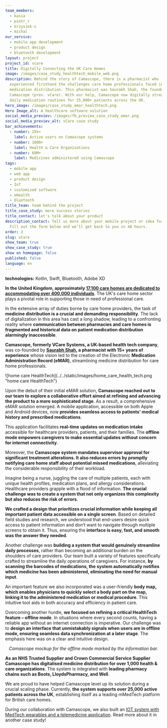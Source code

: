 ```yaml
---
team_members:
  - kasia
  - piotr_r
  - krzysiek-s
  - michal
our_service:
  - mobile app development
  - product design
  - bluetooth development
layout: project
project_id: vcare
title: Digitally Connecting the UK Care Homes
image: /images/case_study_healthtech_mobile_web.png
description: Behind the story of Camascope, there is a pharmacist who
  experienced firsthand the challenges care home professionals faced in
  medication distribution. This pharmacist was Saurabh Shah, the founder of
  Camascope (prev. vCare). With our help, Camascope now digitally streamlines
  daily medication routines for 25,000+ patients across the UK.
hero_image: /images/case_study_emar_healthtech.png
Hero Image_alt: A healthcare software solution
social_media_previev: /images/fb_preview_case_study_emar.png
social_media_previev_alt: vCare case study
bar_achievements:
  - number: 25k+
    label: Active users on Comascope systems
  - number: 1000+
    label: Health & Care Organisations
  - number: 69M+
    label: Medicines administered using Camascope
tags:
  - mobile app
  - web app
  - product design
  - IoT
  - customized software
  - eHealth
  - bluetooth
title_team: team behind the project
title_case_study: more success stories
title_contact: let's talk about your product
description_contact: Tell us more about your mobile project or idea for an app.
  Fill out the form below and we'll get back to you in 48 hours.
order: 2
slug: vCare
show_team: true
show_case_study: true
show on homepage: false
published: false
language: en
---
```

<TitleWithIcon sectionTitle="technologies" titleIcon="/images/skills.svg" titleIconAlt="stack" />

<Gallery images='[{"src":"/images/kotlin_new_stack_logo.svg","alt":"Kotlin"},{"src":"/images/swift_icon_stack.svg","alt":"Swift"},{"src":"/images/bluetooth_stack_logo.svg","alt":"Bluetooth"},{"src":"/images/adobexdstack_logo.svg","alt":"Adobe XD"}]' />

**technologies:** Kotlin, Swift, Bluetooth, Adobe XD

<TitleWithIcon sectionTitle="problem: patients put at risk due to inefficient medicine distribution" titleIcon="/images/three_flags.svg" titleIconAlt="problem" />

**In the United Kingdom, approximately [17,100 care homes are dedicated to accommodating over 400,000 individuals](https://www.braemarfinance.co.uk/s/insights/blog/facts-figures-uk-care-home-sector-MCXEQ2ZU7QKVFOBOP272VSXJDDWQ#:~:text=The%20care%20home%20sector%20in,after%20more%20than%20400%2C000%20people.)**. The UK's care home sector plays a pivotal role in supporting those in need of professional care.

In the extensive array of duties borne by care home providers, the task of **medicine distribution is a crucial and demanding responsibility**. The lack of digitalization in this area has cast a long shadow, leading to a confronting reality where **communication between pharmacies and care homes is fragmented and historical data on patient medication distribution alarmingly inaccessible**. 

<TitleWithIcon sectionTitle="solution: a system that helps control medicine distribution" titleIcon="/images/goal_title_section.png" titleIconAlt="solution" />

**Camascope, formerly VCare Systems, a UK-based health tech company**, was co-founded by **[Saurabh Shah](https://blog.camascope.com/resources/post/the-camascope-story), a pharmacist with 15+ years of experience** whose vision led to the creation of the Electronic **Medication Administration Record (eMAR)**, streamlining medicine distribution for care home professionals.

<div className="image">![home care HealthTech](../../static/images/home_care_health_tech.png "home care HealthTech")</div>

Upon the debut of their initial eMAR solution, **Camascope reached out to our team to explore a collaborative effort aimed at refining and advancing the product to a more sophisticated stage**. As a result, a comprehensive eMAR solution emerged. A mobile application, accessible on both Apple and Android devices, now **provides seamless access to patients' medical history and prescribed medications**.

This application facilitates **real-time updates on medication intake** accessible for healthcare providers, patients, and their families. The **offline mode empowers caregivers to make essential updates without concern for internet connectivity**.

Moreover, the **Camascope system mandates supervisor approval for significant treatment alterations. It also reduces errors by promptly notifying care home staff about potential missed medications**, alleviating the considerable responsibility of their workload.

<TitleWithIcon sectionTitle="challenge: making a data-heavy and multifunctional system an intuitive one" titleIcon="/images/gearwheel.svg" titleIconAlt="challenge" />

Imagine being a nurse, juggling the care of multiple patients, each with unique health profiles, medication plans, and allergy considerations. Healthcare providers grapple with a flood of information. **The crucial challenge was to create a system that not only organizes this complexity but also reduces the risk of errors**.

**We crafted a design that prioritizes crucial information while keeping all important patient data accessible on a single screen**. Based on detailed field studies and research, we understood that end-users desire quick access to patient information and don’t want to navigate through multiple screens to obtain it. Thus, ensuring the **interface is easy, fast, and smooth was the answer they needed**.

Another challenge was **building a system that would genuinely streamline daily processes**, rather than becoming an additional burden on the shoulders of care providers. Our team built a variety of features specifically crafted to streamline the daily operations of caregivers. For instance, **by scanning the barcodes of medications, the system automatically notifies which medicine has been administered, eliminating the need for manual input**. 

An important feature we also incorporated was a user-friendly **body map, which enables physicians to quickly select a body part on the map, linking it to the administered medication or medical procedure**. This intuitive tool aids in both accuracy and efficiency in patient care.

Overcoming another hurdle, **we focused on refining a critical HealthTech feature – offline mode**. In situations where every second counts, having a reliable app without an internet connection is imperative. Our challenge was to **design an interface that unmistakably signals when users are in offline mode, ensuring seamless data synchronization at a later stage**. The emphasis here was on a clear and intuitive design.

*<center>Camascope mockup for the offline mode marked by the information bar.</center>*

<TitleWithIcon sectionTitle="result: successful scaling with over 1,000 health &amp;amp;amp;amp;amp;amp; care organization customers" titleIcon="/images/results_icon_title_small.png" titleIconAlt="result" />

**As an NHS Trusted Supplier and Crown Commercial Service Supplier Camascope has digitalised medicine distribution for over 1,000 health & care organizations**. The system is integrated with **leading pharmacy chains such as Boots, LloydsPharmacy, and Well**.

We are proud to have helped Camascope level up its solution during a crucial scaling phase. Currently, **the system supports over 25,000 active patients across the UK**, establishing itself as a leading mMedTech platform for British care homes.

During our collaboration with Camascope, we also built an [IOT system with MedTech wearables and a telemedicine application](/projects/remote-patient-monitoring/). Read more about it in another case study!